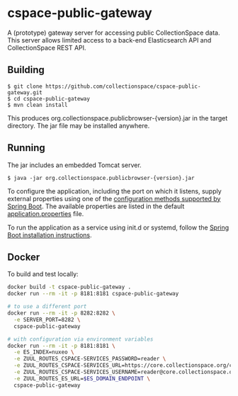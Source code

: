 # cspace-public-gateway

A (prototype) gateway server for accessing public CollectionSpace data. This server allows limited access to a back-end Elasticsearch API and CollectionSpace REST API.

## Building

```
$ git clone https://github.com/collectionspace/cspace-public-gateway.git
$ cd cspace-public-gateway
$ mvn clean install
```

This produces org.collectionspace.publicbrowser-{version}.jar in the target directory. The jar file may be installed anywhere.

## Running

The jar includes an embedded Tomcat server.

```
$ java -jar org.collectionspace.publicbrowser-{version}.jar
```

To configure the application, including the port on which it listens, supply external properties using one of the [configuration methods supported by Spring Boot](https://docs.spring.io/spring-boot/docs/current/reference/html/boot-features-external-config.html).
The available properties are listed in the default [application.properties](./src/main/resources/application.properties) file.

To run the application as a service using init.d or systemd, follow the [Spring Boot installation instructions](https://docs.spring.io/spring-boot/docs/current/reference/html/deployment-install.html).

## Docker

To build and test locally:

```bash
docker build -t cspace-public-gateway .
docker run --rm -it -p 8181:8181 cspace-public-gateway

# to use a different port
docker run --rm -it -p 8282:8282 \
  -e SERVER_PORT=8282 \
  cspace-public-gateway

# with configuration via environment variables
docker run --rm -it -p 8181:8181 \
  -e ES_INDEX=nuxeo \
  -e ZUUL_ROUTES_CSPACE-SERVICES_PASSWORD=reader \
  -e ZUUL_ROUTES_CSPACE-SERVICES_URL=https://core.collectionspace.org/cspace-services \
  -e ZUUL_ROUTES_CSPACE-SERVICES_USERNAME=reader@core.collectionspace.org \
  -e ZUUL_ROUTES_ES_URL=$ES_DOMAIN_ENDPOINT \
  cspace-public-gateway
```
